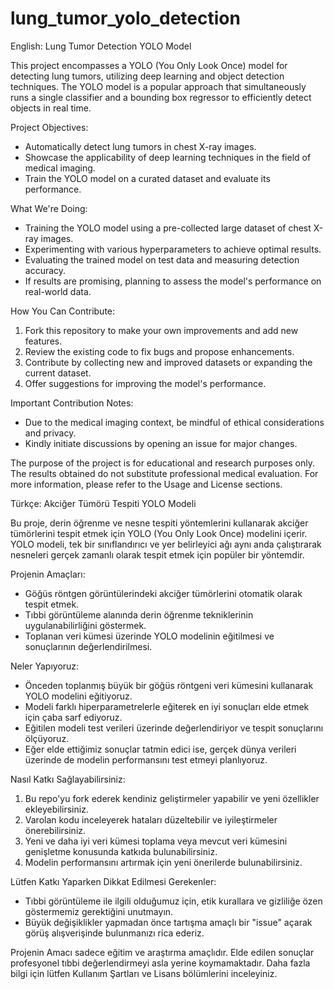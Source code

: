 # lung_tumor_yolo_detection
English:
Lung Tumor Detection YOLO Model

This project encompasses a YOLO (You Only Look Once) model for detecting lung tumors, utilizing deep learning and object detection techniques. The YOLO model is a popular approach that simultaneously runs a single classifier and a bounding box regressor to efficiently detect objects in real time.

Project Objectives:
- Automatically detect lung tumors in chest X-ray images.
- Showcase the applicability of deep learning techniques in the field of medical imaging.
- Train the YOLO model on a curated dataset and evaluate its performance.

What We're Doing:
- Training the YOLO model using a pre-collected large dataset of chest X-ray images.
- Experimenting with various hyperparameters to achieve optimal results.
- Evaluating the trained model on test data and measuring detection accuracy.
- If results are promising, planning to assess the model's performance on real-world data.

How You Can Contribute:
1. Fork this repository to make your own improvements and add new features.
2. Review the existing code to fix bugs and propose enhancements.
3. Contribute by collecting new and improved datasets or expanding the current dataset.
4. Offer suggestions for improving the model's performance.

Important Contribution Notes:
- Due to the medical imaging context, be mindful of ethical considerations and privacy.
- Kindly initiate discussions by opening an issue for major changes.

The purpose of the project is for educational and research purposes only. The results obtained do not substitute professional medical evaluation. For more information, please refer to the Usage and License sections.

Türkçe:
Akciğer Tümörü Tespiti YOLO Modeli

Bu proje, derin öğrenme ve nesne tespiti yöntemlerini kullanarak akciğer tümörlerini tespit etmek için YOLO (You Only Look Once) modelini içerir. YOLO modeli, tek bir sınıflandırıcı ve yer belirleyici ağı aynı anda çalıştırarak nesneleri gerçek zamanlı olarak tespit etmek için popüler bir yöntemdir.

Projenin Amaçları:
- Göğüs röntgen görüntülerindeki akciğer tümörlerini otomatik olarak tespit etmek.
- Tıbbi görüntüleme alanında derin öğrenme tekniklerinin uygulanabilirliğini göstermek.
- Toplanan veri kümesi üzerinde YOLO modelinin eğitilmesi ve sonuçlarının değerlendirilmesi.

Neler Yapıyoruz:
- Önceden toplanmış büyük bir göğüs röntgeni veri kümesini kullanarak YOLO modelini eğitiyoruz.
- Modeli farklı hiperparametrelerle eğiterek en iyi sonuçları elde etmek için çaba sarf ediyoruz.
- Eğitilen modeli test verileri üzerinde değerlendiriyor ve tespit sonuçlarını ölçüyoruz.
- Eğer elde ettiğimiz sonuçlar tatmin edici ise, gerçek dünya verileri üzerinde de modelin performansını test etmeyi planlıyoruz.

Nasıl Katkı Sağlayabilirsiniz:
1. Bu repo'yu fork ederek kendiniz geliştirmeler yapabilir ve yeni özellikler ekleyebilirsiniz.
2. Varolan kodu inceleyerek hataları düzeltebilir ve iyileştirmeler önerebilirsiniz.
3. Yeni ve daha iyi veri kümesi toplama veya mevcut veri kümesini genişletme konusunda katkıda bulunabilirsiniz.
4. Modelin performansını artırmak için yeni önerilerde bulunabilirsiniz.

Lütfen Katkı Yaparken Dikkat Edilmesi Gerekenler:
- Tıbbi görüntüleme ile ilgili olduğumuz için, etik kurallara ve gizliliğe özen göstermemiz gerektiğini unutmayın.
- Büyük değişiklikler yapmadan önce tartışma amaçlı bir "issue" açarak görüş alışverişinde bulunmanızı rica ederiz.

Projenin Amacı sadece eğitim ve araştırma amaçlıdır. Elde edilen sonuçlar profesyonel tıbbi değerlendirmeyi asla yerine koymamaktadır. Daha fazla bilgi için lütfen Kullanım Şartları ve Lisans bölümlerini inceleyiniz.
